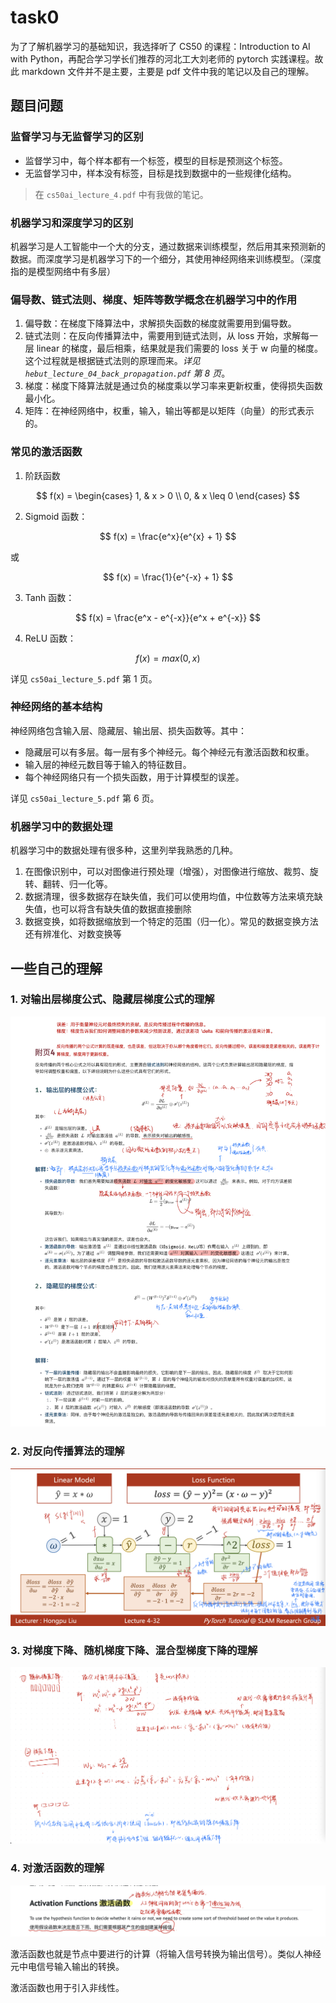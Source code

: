 # task0

为了了解机器学习的基础知识，我选择听了 CS50 的课程：Introduction to AI with Python，再配合学习学长们推荐的河北工大刘老师的 pytorch 实践课程。故此 markdown 文件并不是主要，主要是 pdf 文件中我的笔记以及自己的理解。

## 题目问题

### 监督学习与无监督学习的区别

* 监督学习中，每个样本都有一个标签，模型的目标是预测这个标签。
* 无监督学习中，样本没有标签，目标是找到数据中的一些规律化结构。

> 在 `cs50ai_lecture_4.pdf` 中有我做的笔记。

### 机器学习和深度学习的区别

机器学习是人工智能中一个大的分支，通过数据来训练模型，然后用其来预测新的数据。而深度学习是机器学习下的一个细分，其使用神经网络来训练模型。（深度指的是模型网络中有多层）

### 偏导数、链式法则、梯度、矩阵等数学概念在机器学习中的作用

1. 偏导数：在梯度下降算法中，求解损失函数的梯度就需要用到偏导数。
2. 链式法则：在反向传播算法中，需要用到链式法则，从 loss 开始，求解每一层 linear 的梯度，最后相乘，结果就是我们需要的 loss 关于 w 向量的梯度。这个过程就是根据链式法则的原理而来。*详见 `hebut_lecture_04_back_propagation.pdf` 第 8 页*。
3. 梯度：梯度下降算法就是通过负的梯度乘以学习率来更新权重，使得损失函数最小化。
4. 矩阵：在神经网络中，权重，输入，输出等都是以矩阵（向量）的形式表示的。

### 常见的激活函数

1. 阶跃函数

$$
f(x) = \begin{cases}
1, & x > 0 \\
0, & x \leq 0
\end{cases}
$$

2. Sigmoid 函数：

$$
f(x) = \frac{e^x}{e^{x} + 1}
$$

或

$$
f(x) = \frac{1}{e^{-x} + 1}
$$


3. Tanh 函数：

$$
f(x) = \frac{e^x - e^{-x}}{e^x + e^{-x}}
$$

4. ReLU 函数：

$$
f(x) = max(0, x)
$$

详见 `cs50ai_lecture_5.pdf` 第 1 页。

### 神经网络的基本结构

神经网络包含输入层、隐藏层、输出层、损失函数等。其中：

* 隐藏层可以有多层。每一层有多个神经元。每个神经元有激活函数和权重。
* 输入层的神经元数目等于输入的特征数目。
* 每个神经网络只有一个损失函数，用于计算模型的误差。

详见 `cs50ai_lecture_5.pdf` 第 6 页。

### 机器学习中的数据处理

机器学习中的数据处理有很多种，这里列举我熟悉的几种。

1. 在图像识别中，可以对图像进行预处理（增强），对图像进行缩放、裁剪、旋转、翻转、归一化等。
2. 数据清理，很多数据存在缺失值，我们可以使用均值，中位数等方法来填充缺失值，也可以将含有缺失值的数据直接删除
3. 数据变换，如将数据缩放到一个特定的范围（归一化）。常见的数据变换方法还有辨准化、对数变换等

## 一些自己的理解

### 1. 对输出层梯度公式、隐藏层梯度公式的理解

![](<media/截屏2024-10-08 下午8.12.40.png>)

### 2. 对反向传播算法的理解

![](<media/截屏2024-10-08 下午8.14.42.png>)

### 3. 对梯度下降、随机梯度下降、混合型梯度下降的理解

![](<media/截屏2024-10-08 下午8.16.00.png>)

<!-- ps：请忽略我的烂字 -->

### 4. 对激活函数的理解

![](<media/截屏2024-10-08 下午8.18.06.png>)

激活函数也就是节点中要进行的计算（将输入信号转换为输出信号）。类似人神经元中电信号输入输出的转换。

激活函数也用于引入非线性。

